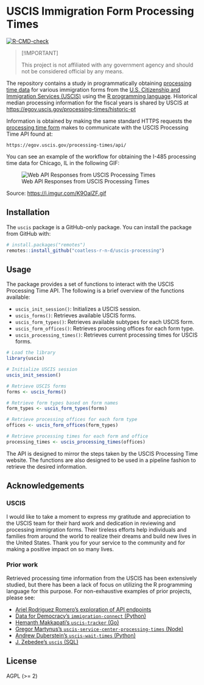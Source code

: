 
<!-- README.md is generated from README.Rmd. Please edit that file -->

# USCIS Immigration Form Processing Times

<!-- badges: start -->

[![R-CMD-check](https://github.com/coatless-r-n-d/uscis-processing/actions/workflows/R-CMD-check.yaml/badge.svg)](https://github.com/coatless-r-n-d/uscis-processing/actions/workflows/R-CMD-check.yaml)
<!-- badges: end -->

> \[!IMPORTANT\]
>
> This project is not affiliated with any government agency and should
> not be considered official by any means.

The repository contains a study in programmatically obtaining
[processing time data](https://egov.uscis.gov/processing-times/) for
various immigration forms from the [U.S. Citizenship and Immigration
Services (USCIS)](https://www.uscis.gov/) using the [R programming
language](https://www.r-project.org/). Historical median processing
information for the fiscal years is shared by USCIS at
<https://egov.uscis.gov/processing-times/historic-pt>

Information is obtained by making the same standard HTTPS requests the
[processing time form](https://egov.uscis.gov/processing-times/) makes
to communicate with the USCIS Processing Time API found at:

    https://egov.uscis.gov/processing-times/api/

You can see an example of the workflow for obtaining the I-485
processing time data for Chicago, IL in the following GIF:

<figure>
<img src="https://i.imgur.com/K9OalZF.gif"
alt="Web API Responses from USCIS Processing Times" />
<figcaption aria-hidden="true">Web API Responses from USCIS Processing
Times</figcaption>
</figure>

Source: <https://i.imgur.com/K9OalZF.gif>

## Installation

The `uscis` package is a GitHub-only package. You can install the
package from GitHub with:

``` r
# install.packages("remotes")
remotes::install_github("coatless-r-n-d/uscis-processing")
```

## Usage

The package provides a set of functions to interact with the USCIS
Processing Time API. The following is a brief overview of the functions
available:

- `uscis_init_session()`: Initializes a USCIS session.
- `uscis_forms()`: Retrieves available USCIS forms.
- `uscis_form_types()`: Retrieves available subtypes for each USCIS
  form.
- `uscis_form_offices()`: Retrieves processing offices for each form
  type.
- `uscis_processing_times()`: Retrieves current processing times for
  USCIS forms.

``` r
# Load the library
library(uscis)

# Initialize USCIS session
uscis_init_session()

# Retrieve USCIS forms
forms <- uscis_forms()

# Retrieve form types based on form names
form_types <- uscis_form_types(forms)

# Retrieve processing offices for each form type
offices <- uscis_form_offices(form_types)

# Retrieve processing times for each form and office
processing_times <- uscis_processing_times(offices)
```

The API is designed to mirror the steps taken by the USCIS Processing
Time website. The functions are also designed to be used in a pipeline
fashion to retrieve the desired information.

## Acknowledgements

### USCIS

I would like to take a moment to express my gratitude and appreciation
to the USCIS team for their hard work and dedication in reviewing and
processing immigration forms. Their tireless efforts help individuals
and families from around the world to realize their dreams and build new
lives in the United States. Thank you for your service to the community
and for making a positive impact on so many lives.

### Prior work

Retrieved processing time information from the USCIS has been
extensively studied, but there has been a lack of focus on utilizing the
R programming language for this purpose. For non-exhaustive examples of
prior projects, please see:

- [Ariel Rodriguez Romero’s exploration of API
  endpoints](https://github.com/arielsvn/arielsvn.github.io/issues/3)
- [Data for Democracy’s `immigration-connect`
  (Python)](https://github.com/Data4Democracy/immigration-connect/tree/master/uscis-processing-time)
- [Hemanth Makkapati’s `uscis-tracker`
  (Go)](https://github.com/hmakkapati/uscis-tracker)
- [Gregor Martynus’s `uscis-service-center-processing-times`
  (Node)](https://github.com/gr2m/uscis-service-center-processing-times)
- [Andrew Duberstein’s `uscis-wait-times`
  (Python)](https://github.com/ajduberstein/uscis-wait-times)
- [J. Zebedee’s `uscis` (SQL)](https://github.com/jzebedee/uscis)

## License

AGPL (\>= 2)
